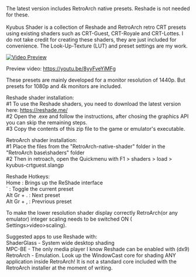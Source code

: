 The latest version includes RetroArch native presets. Reshade is not needed for these. </br></br>
Kyubus Shader is a collection of Reshade and RetroArch retro CRT presets using existing shaders such as CRT-Guest, CRT-Royale and CRT-Lottes. I do not take credit for creating these shaders, they are just included for convenience. The Look-Up-Texture (LUT) and preset settings are my work.

[![Video Preview](https://i.postimg.cc/3x8k0GyN/thumb.jpg)](https://youtu.be/8yyFveYiMFg)

Preview video: https://youtu.be/8yyFveYiMFg

These presets are mainly developed for a monitor resolution of 1440p. But presets for 1080p and 4k monitors are included.

Reshade shader installation: </br>
#1 To use the Reshade shaders, you need to download the latest version here: https://reshade.me/ </br>
#2 Open the .exe and follow the instructions, after chosing the graphics API you can skip the remaining steps. </br>
#3 Copy the contents of this zip file to the game or emulator's executable.

RetroArch shader installation: </br>
#1 Place the files from the "RetroArch-native-shader" folder in the "RetroArch base\shaders\" folder </br>
#2 Then in retroach, open the Quickmenu with F1 > shaders > load > kyubus-crtguest.slangp

Reshade Hotkeys:</br>
Home 				: Brings up the ReShade interface </br>
` 					: Toggle the current preset </br>
Alt Gr + . 	: Next preset </br>
Alt Gr + , 	: Prevrious preset

To make the lower resolution shader display correctly RetroArch(or any emulator) integer scaling needs to be switched ON ( Settings>video>scaling).

Suggested apps to use Reshade with: </br>
ShaderGlass - System wide desktop shading </br>
MPC-BE - The only media player I know Reshade can be enabled with (dx9) </br>
RetroArch - Emulation. Look up the WindowCast core for shading ANY application inside RetroArch! It is not a standard core included with the RetroArch installer at the moment of writing.
